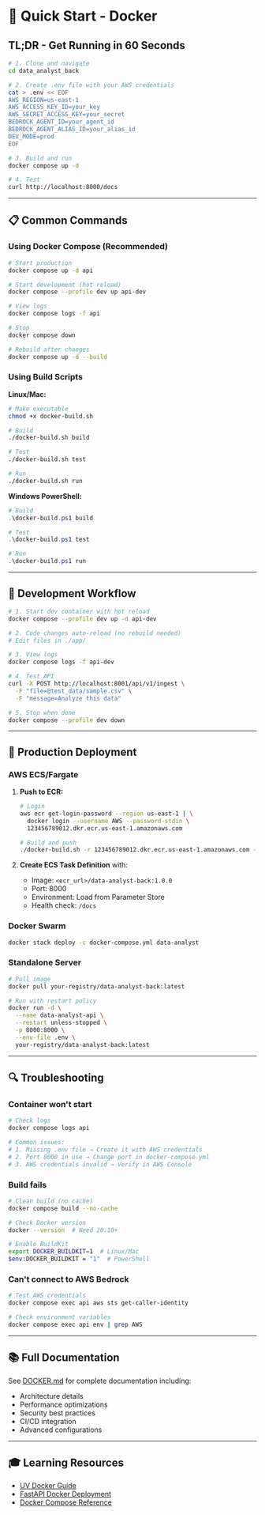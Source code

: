 # 🐳 Quick Start - Docker

## TL;DR - Get Running in 60 Seconds

```bash
# 1. Clone and navigate
cd data_analyst_back

# 2. Create .env file with your AWS credentials
cat > .env << EOF
AWS_REGION=us-east-1
AWS_ACCESS_KEY_ID=your_key
AWS_SECRET_ACCESS_KEY=your_secret
BEDROCK_AGENT_ID=your_agent_id
BEDROCK_AGENT_ALIAS_ID=your_alias_id
DEV_MODE=prod
EOF

# 3. Build and run
docker compose up -d

# 4. Test
curl http://localhost:8000/docs
```

---

## 📋 Common Commands

### Using Docker Compose (Recommended)

```bash
# Start production
docker compose up -d api

# Start development (hot reload)
docker compose --profile dev up api-dev

# View logs
docker compose logs -f api

# Stop
docker compose down

# Rebuild after changes
docker compose up -d --build
```

### Using Build Scripts

**Linux/Mac:**
```bash
# Make executable
chmod +x docker-build.sh

# Build
./docker-build.sh build

# Test
./docker-build.sh test

# Run
./docker-build.sh run
```

**Windows PowerShell:**
```powershell
# Build
.\docker-build.ps1 build

# Test
.\docker-build.ps1 test

# Run
.\docker-build.ps1 run
```

---

## 🎯 Development Workflow

```bash
# 1. Start dev container with hot reload
docker compose --profile dev up -d api-dev

# 2. Code changes auto-reload (no rebuild needed)
# Edit files in ./app/

# 3. View logs
docker compose logs -f api-dev

# 4. Test API
curl -X POST http://localhost:8001/api/v1/ingest \
  -F "file=@test_data/sample.csv" \
  -F "message=Analyze this data"

# 5. Stop when done
docker compose --profile dev down
```

---

## 🚀 Production Deployment

### AWS ECS/Fargate

1. **Push to ECR:**
   ```bash
   # Login
   aws ecr get-login-password --region us-east-1 | \
     docker login --username AWS --password-stdin \
     123456789012.dkr.ecr.us-east-1.amazonaws.com
   
   # Build and push
   ./docker-build.sh -r 123456789012.dkr.ecr.us-east-1.amazonaws.com -v 1.0.0 push
   ```

2. **Create ECS Task Definition** with:
   - Image: `<ecr_url>/data-analyst-back:1.0.0`
   - Port: 8000
   - Environment: Load from Parameter Store
   - Health check: `/docs`

### Docker Swarm

```bash
docker stack deploy -c docker-compose.yml data-analyst
```

### Standalone Server

```bash
# Pull image
docker pull your-registry/data-analyst-back:latest

# Run with restart policy
docker run -d \
  --name data-analyst-api \
  --restart unless-stopped \
  -p 8000:8000 \
  --env-file .env \
  your-registry/data-analyst-back:latest
```

---

## 🔍 Troubleshooting

### Container won't start

```bash
# Check logs
docker compose logs api

# Common issues:
# 1. Missing .env file → Create it with AWS credentials
# 2. Port 8000 in use → Change port in docker-compose.yml
# 3. AWS credentials invalid → Verify in AWS Console
```

### Build fails

```bash
# Clean build (no cache)
docker compose build --no-cache

# Check Docker version
docker --version  # Need 20.10+

# Enable BuildKit
export DOCKER_BUILDKIT=1  # Linux/Mac
$env:DOCKER_BUILDKIT = "1"  # PowerShell
```

### Can't connect to AWS Bedrock

```bash
# Test AWS credentials
docker compose exec api aws sts get-caller-identity

# Check environment variables
docker compose exec api env | grep AWS
```

---

## 📚 Full Documentation

See [DOCKER.md](./DOCKER.md) for complete documentation including:
- Architecture details
- Performance optimizations
- Security best practices
- CI/CD integration
- Advanced configurations

---

## 🎓 Learning Resources

- [UV Docker Guide](https://docs.astral.sh/uv/guides/integration/docker/)
- [FastAPI Docker Deployment](https://fastapi.tiangolo.com/deployment/docker/)
- [Docker Compose Reference](https://docs.docker.com/compose/compose-file/)

